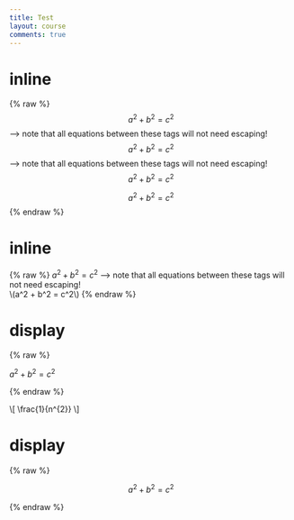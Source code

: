 ```yaml
---
title: Test
layout: course
comments: true
---
```


# inline
{% raw %} 
$$a^2 + b^2 = c^2$$ --> note that all equations between these tags will not need escaping!	
$$a^2 + b^2 = c^2$$--> note that all equations between these tags will not need escaping!	
$$a^2 + b^2 = c^2$$

$$a^2 + b^2 = c^2$$
{% endraw %} 

# inline
{% raw %} 
$a^2 + b^2 = c^2$ --> note that all equations between these tags will not need escaping!	
\\(a^2 + b^2 = c^2\\)
{% endraw %} 

# display

{% raw %} 
 	
$a^2 + b^2 = c^2$

{% endraw %} 

\\[ \frac{1}{n^{2}} \\]


# display

{% raw %} 
 	
$$a^2 + b^2 = c^2$$

{% endraw %} 